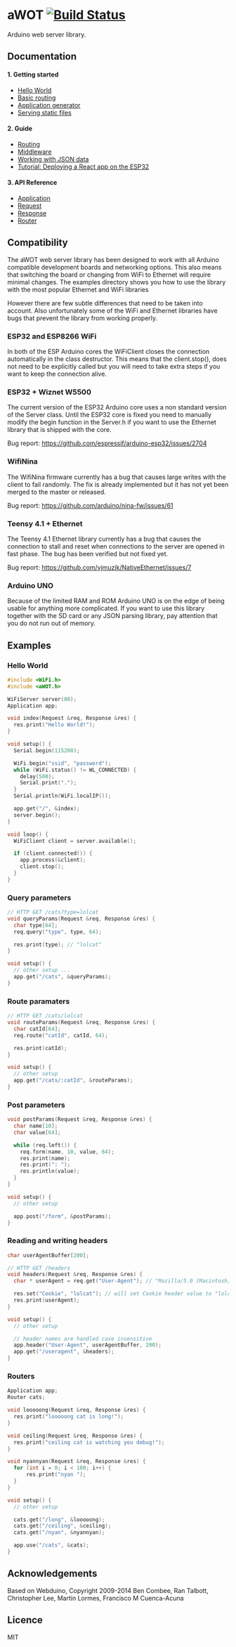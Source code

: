 aWOT [![Build Status](https://travis-ci.org/lasselukkari/aWOT.svg?branch=master)](https://travis-ci.org/lasselukkari/aWOT)
==========

Arduino web server library.

## Documentation
#### 1. Getting started
 * [Hello World](https://awot.net/en/starter/hello-world.html)
 * [Basic routing](https://awot.net/en/starter/basic-routing.html)
 * [Application generator](https://awot.net/en/starter/generator.html)
 * [Serving static files](https://awot.net/en/starter/static-files.html)
#### 2. Guide
 * [Routing](https://awot.net/en/guide/routing.html)
 * [Middleware](https://awot.net/en/guide/middleware.html)
 * [Working with JSON data](https://awot.net/en/guide/json.html)
 * [Tutorial: Deploying a React app on the ESP32](https://awot.net/en/guide/tutorial.html)
#### 3. API Reference
 * [Application](https://awot.net/en/2x/api.html#app)
 * [Request](https://awot.net/en/2x/api.html#req)
 * [Response](https://awot.net/en/2x/api.html#res)
 * [Router](https://awot.net/en/2x/api.html#router)

## Compatibility

The aWOT web server library has been designed to work with all Arduino compatible development boards and networking options. This also means that switching the board or changing from WiFi to Ethernet will require minimal changes. The examples directory shows you how to use the library with the most popular Ethernet and WiFi libraries 

However there are few subtle differences that need to be taken into account. Also unfortunately some of the WiFi and Ethernet libraries have bugs that prevent the library from working properly. 

### ESP32 and ESP8266 WiFi

In both of the ESP Arduino cores the WiFiClient closes the connection automatically in the class destructor. This means that the client.stop(), does not need to be explicitly called but you will need to take extra steps if you want to keep the connection alive.

### ESP32 + Wiznet W5500
The current version of the ESP32 Arduino core uses a non standard version of the Server class. Until the ESP32 core is fixed you need to manually modify the begin function in the Server.h if you want to use the Ethernet library that is shipped with the core.

Bug report: https://github.com/espressif/arduino-esp32/issues/2704

### WifiNina
The WifiNina firmware currently has a bug that causes large writes with the client to fail randomly. The fix is already implemented but it has not yet been merged to the master or released.

Bug report: https://github.com/arduino/nina-fw/issues/61

### Teensy 4.1 + Ethernet
The Teensy 4.1 Ethernet library currently has a bug that causes the connection to stall and reset when connections to the server are opened in fast phase. The bug has been verified but not fixed yet.

Bug report: https://github.com/vjmuzik/NativeEthernet/issues/7

### Arduino UNO
Because of the limited RAM and ROM Arduino UNO is on the edge of being usable for anything more complicated. If you want to use this library together with the SD card or any JSON parsing library, pay attention that you do not run out of memory.

## Examples
### Hello World
```cpp
#include <WiFi.h>
#include <aWOT.h>

WiFiServer server(80);
Application app;

void index(Request &req, Response &res) {
  res.print("Hello World!");
}

void setup() {
  Serial.begin(115200);

  WiFi.begin("ssid", "password");
  while (WiFi.status() != WL_CONNECTED) {
    delay(500);
    Serial.print(".");
  }
  Serial.println(WiFi.localIP());

  app.get("/", &index);
  server.begin();
}

void loop() {  
  WiFiClient client = server.available();

  if (client.connected()) {
    app.process(&client);
    client.stop();
  }
}
```

### Query parameters
```cpp
// HTTP GET /cats?type=lolcat
void queryParams(Request &req, Response &res) {
  char type[64];
  req.query("type", type, 64);

  res.print(type); // "lolcat"
}

void setup() {
  // other setup ...
  app.get("/cats", &queryParams);
}
```

### Route paramaters
```cpp
// HTTP GET /cats/lolcat
void routeParams(Request &req, Response &res) {
  char catId[64];
  req.route("catId", catId, 64);

  res.print(catId);
}

void setup() {
  // other setup
  app.get("/cats/:catId", &routeParams);
}
```

### Post parameters
```cpp
void postParams(Request &req, Response &res) {
  char name[10];
  char value[64];

  while (req.left()) {
    req.form(name, 10, value, 64);
    res.print(name);
    res.print(": ");
    res.println(value);
  }
}

void setup() {
  // other setup

  app.post("/form", &postParams);
}
```

### Reading and writing headers
```cpp
char userAgentBuffer[200];

// HTTP GET /headers
void headers(Request &req, Response &res) {
  char * userAgent = req.get("User-Agent"); // "Mozilla/5.0 (Macintosh; Inte ...."

  res.set("Cookie", "lolcat"); // will set Cookie header value to "lolcat"
  res.print(userAgent);
}

void setup() {
  // other setup

  // header names are handled case insensitive
  app.header("User-Agent", userAgentBuffer, 200); 
  app.get("/useragent", &headers);
}
```

### Routers
```cpp
Application app;
Router cats;

void looooong(Request &req, Response &res) {
  res.print("looooong cat is long!");
}

void ceiling(Request &req, Response &res) {
  res.print("ceiling cat is watching you debug!");
}

void nyannyan(Request &req, Response &res) {
  for (int i = 0; i < 100; i++) {
      res.print("nyan ");
  }
}

void setup() {
  // other setup

  cats.get("/long", &looooong);
  cats.get("/ceiling", &ceiling);
  cats.get("/nyan", &nyannyan);

  app.use("/cats", &cats);
}
```

## Acknowledgements
Based on Webduino, Copyright 2009-2014 Ben Combee, Ran Talbott, Christopher Lee, Martin Lormes, Francisco M Cuenca-Acuna

## Licence
MIT
